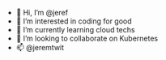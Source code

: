 - 👋 Hi, I’m @jeref
- 👀 I’m interested in coding for good
- 🌱 I’m currently learning cloud techs
- 💞️ I’m looking to collaborate on Kubernetes
- 📫 @jeremtwit


